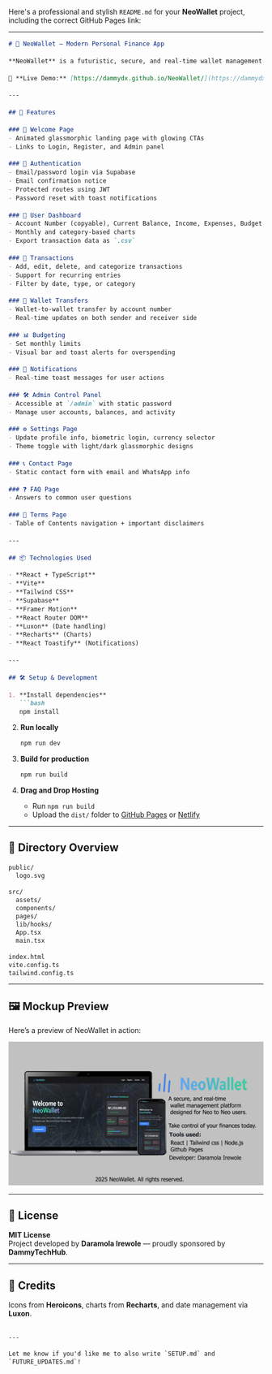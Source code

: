 Here's a professional and stylish `README.md` for your **NeoWallet** project, including the correct GitHub Pages link:

---

```markdown
# 💸 NeoWallet — Modern Personal Finance App

**NeoWallet** is a futuristic, secure, and real-time wallet management platform designed for Nigerian users. Built with **React**, **Tailwind CSS**, and **Supabase**, it offers seamless wallet transfers, budget tracking, admin control, and rich animations — all wrapped in a sleek glassmorphic UI.

🔗 **Live Demo:** [https://dammydx.github.io/NeoWallet/](https://dammydx.github.io/NeoWallet/)

---

## 🚀 Features

### 👋 Welcome Page
- Animated glassmorphic landing page with glowing CTAs
- Links to Login, Register, and Admin panel

### 🔐 Authentication
- Email/password login via Supabase
- Email confirmation notice
- Protected routes using JWT
- Password reset with toast notifications

### 🏦 User Dashboard
- Account Number (copyable), Current Balance, Income, Expenses, Budget
- Monthly and category-based charts
- Export transaction data as `.csv`

### 💸 Transactions
- Add, edit, delete, and categorize transactions
- Support for recurring entries
- Filter by date, type, or category

### 🔁 Wallet Transfers
- Wallet-to-wallet transfer by account number
- Real-time updates on both sender and receiver side

### 📊 Budgeting
- Set monthly limits
- Visual bar and toast alerts for overspending

### 🔔 Notifications
- Real-time toast messages for user actions

### 🛠 Admin Control Panel
- Accessible at `/admin` with static password
- Manage user accounts, balances, and activity

### ⚙️ Settings Page
- Update profile info, biometric login, currency selector
- Theme toggle with light/dark glassmorphic designs

### 📞 Contact Page
- Static contact form with email and WhatsApp info

### ❓ FAQ Page
- Answers to common user questions

### 📃 Terms Page
- Table of Contents navigation + important disclaimers

---

## 📦 Technologies Used

- **React + TypeScript**
- **Vite**
- **Tailwind CSS**
- **Supabase**
- **Framer Motion**
- **React Router DOM**
- **Luxon** (Date handling)
- **Recharts** (Charts)
- **React Toastify** (Notifications)

---

## 🛠 Setup & Development

1. **Install dependencies**  
   ```bash
   npm install
   ```

2. **Run locally**  
   ```bash
   npm run dev
   ```

3. **Build for production**  
   ```bash
   npm run build
   ```

4. **Drag and Drop Hosting**  
   - Run `npm run build`  
   - Upload the `dist/` folder to [GitHub Pages](https://pages.github.com/) or [Netlify](https://netlify.com)

---

## 📁 Directory Overview

```
public/
  logo.svg

src/
  assets/
  components/
  pages/
  lib/hooks/
  App.tsx
  main.tsx

index.html
vite.config.ts
tailwind.config.ts
```
---

## 🖼️ Mockup Preview

Here’s a preview of NeoWallet in action:

![NeoWallet Mockup](./mockup.png)


---

## 📜 License

**MIT License**  
Project developed by **Daramola Irewole** — proudly sponsored by **DammyTechHub**.

---

## 🙌 Credits

Icons from **Heroicons**, charts from **Recharts**, and date management via **Luxon**.

```

---

Let me know if you'd like me to also write `SETUP.md` and `FUTURE_UPDATES.md`!